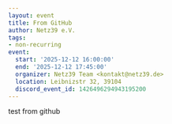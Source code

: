 ```yaml
---
layout: event
title: From GitHub
author: Netz39 e.V.
tags:
- non-recurring
event:
  start: '2025-12-12 16:00:00'
  end: '2025-12-12 17:45:00'
  organizer: Netz39 Team <kontakt@netz39.de>
  location: Leibnizstr 32, 39104
  discord_event_id: 1426496294943195200
---
```

test from github